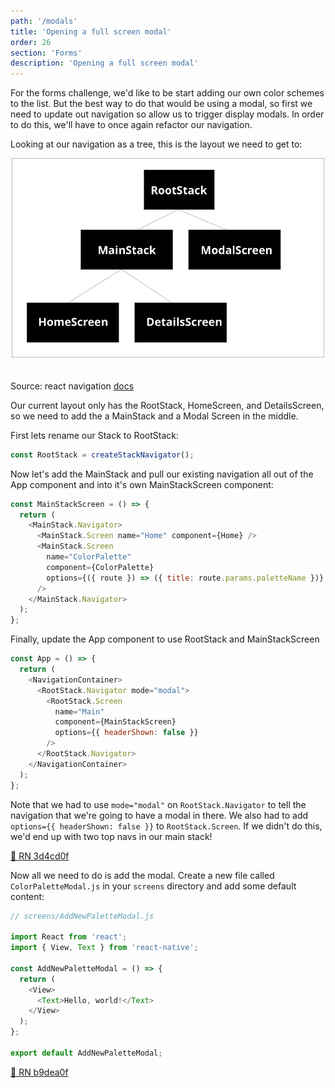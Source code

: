 ```yaml
---
path: '/modals'
title: 'Opening a full screen modal'
order: 26
section: 'Forms'
description: 'Opening a full screen modal'
---
```


For the forms challenge, we'd like to be start adding our own color schemes to the list. But the best way to do that would be using a modal, so first we need to update out navigation so allow us to trigger display modals. In order to do this, we'll have to once again refactor our navigation.

Looking at our navigation as a tree, this is the layout we need to get to:

<div style="display:flex; flex-direction:row">
    <div style="width:500px;margin:0 auto;margin-bottom:20px">
        <img alt="Style challenge iOS" src="./images/stack.png" />
    </div>
</div>

Source: react navigation [docs](https://reactnavigation.org/docs/modal/)

Our current layout only has the RootStack, HomeScreen, and DetailsScreen, so we need to add the a MainStack and a Modal Screen in the middle.

First lets rename our Stack to RootStack:

```js
const RootStack = createStackNavigator();
```

Now let's add the MainStack and pull our existing navigation all out of the App component and into it's own MainStackScreen component:

```js
const MainStackScreen = () => {
  return (
    <MainStack.Navigator>
      <MainStack.Screen name="Home" component={Home} />
      <MainStack.Screen
        name="ColorPalette"
        component={ColorPalette}
        options={({ route }) => ({ title: route.params.paletteName })}
      />
    </MainStack.Navigator>
  );
};
```

Finally, update the App component to use RootStack and MainStackScreen

```js
const App = () => {
  return (
    <NavigationContainer>
      <RootStack.Navigator mode="modal">
        <RootStack.Screen
          name="Main"
          component={MainStackScreen}
          options={{ headerShown: false }}
        />
      </RootStack.Navigator>
    </NavigationContainer>
  );
};
```

Note that we had to use `mode="modal"` on `RootStack.Navigator` to tell the navigation that we're going to have a modal in there. We also had to add `options={{ headerShown: false }}` to `RootStack.Screen`. If we didn't do this, we'd end up with two top navs in our main stack!

[🔗 RN 3d4cd0f](https://github.com/kadikraman/AwesomeProjectRN/commit/3d4cd0f96e38a74e1ebaebd3285a538774b71458)

Now all we need to do is add the modal. Create a new file called `ColorPaletteModal.js` in your `screens` directory and add some default content:

```js
// screens/AddNewPaletteModal.js

import React from 'react';
import { View, Text } from 'react-native';

const AddNewPaletteModal = () => {
  return (
    <View>
      <Text>Hello, world!</Text>
    </View>
  );
};

export default AddNewPaletteModal;
```

[🔗 RN b9dea0f](https://github.com/kadikraman/AwesomeProjectRN/commit/b9dea0fe779518c7cd8d11c1d52282c922e7c3f0)
